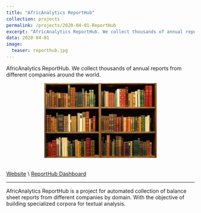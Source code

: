 ```yaml
---
title: "AfricAnalytics ReportHub"
collection: projects
permalink: /projects/2020-04-01-ReportHub
excerpt: "AfricAnalytics ReportHub. We collect thousands of annual reports from different companies around the world"
data: 2020-04-01
image:
  teaser: reporthub.jpg
---
```


AfricAnalytics ReportHub. We collect thousands of annual reports from different companies around the world.

<div align="center">
<img src="https://raw.githubusercontent.com/armelsoubeiga/neweb/main/images/reporthub.jpg" style="height:200px; width:300px;" />
</div><br />

[Website](https://analyzer.shinyapps.io/ReportHub) \  [ReportHub Dashboard](https://analyzer.shinyapps.io/ReportHub/)

------

AfricAnalytics ReportHub is a project for automated collection of balance sheet reports from different companies by domain. With the objective of building specialized corpora for textual analysis. 


